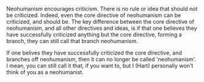 Neohumanism encourages criticism. There is no rule or idea that should not be criticized. Indeed, even the core directive of neohumanism can be criticized, and should be. The key difference between the core directive of neohumanism, and all other directives and ideas, is if that one believes they have successfully criticized anything but the core directive, forming a branch, they can still call that branch neohumanism.

If one belives they have successfully criticized the core directive, and branches off neohumanism, then it can no longer be called 'neohumanism'. I mean, you can still call it that, if you want to, but I (Hart) personally won't think of you as a neohumanist.
